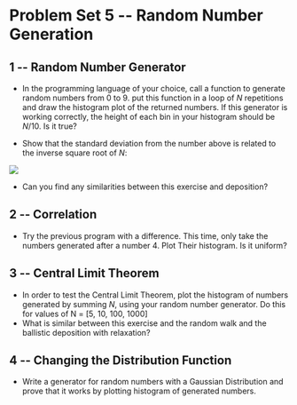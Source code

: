 # Problem Set 5 -- Random Number Generation

## 1 -- Random Number Generator
- In the programming language of your choice, call a function to generate random numbers from 0 to 9.
put this function in a loop of $N$ repetitions and draw the histogram plot of the returned numbers.
If this generator is working correctly, the height of each bin in your histogram should be $N/10$. Is it true?

- Show that the standard deviation from the number above is related to the inverse square root of $N$:
<img src="https://render.githubusercontent.com/render/math?math=$\frac{\sigma}{N}$ \sim \frac{1}{\root{N}}">

- Can you find any similarities between this exercise and deposition?

## 2 -- Correlation
- Try the previous program with a difference. This time, only take the numbers generated after a number $4$.
Plot Their histogram. Is it uniform?

## 3 -- Central Limit Theorem
- In order to test the Central Limit Theorem, plot the histogram of numbers generated by summing $N$, using your random number generator.
Do this for values of N = [5, 10, 100, 1000]
- What is similar between this exercise and the random walk and the ballistic deposition with relaxation?

## 4 -- Changing the Distribution Function
- Write a generator for random numbers with a Gaussian Distribution and prove that it works by plotting histogram of
generated numbers.
